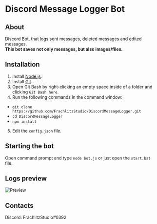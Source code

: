 # Discord Message Logger Bot

## About
Discord Bot, that logs sent messages, deleted messages and edited messages.  
**This bot saves not only messages, but also images/files.**

## Installation
1. Install [Node.js](https://nodejs.org/).
2. Install [Git](https://gitforwindows.org/).
3. Open Git Bash by right-clicking an empty space inside of a folder and clicking ```Git Bash here```.
4. Run the following commands in the command window:
  * ```git clone https://github.com/FrachlitzStudio/DiscordMessageLogger.git```
  * ```cd DiscordMessageLogger```
  * ```npm install```
5. Edit the ```config.json``` file.

## Starting the bot
Open command prompt and type ```node bot.js``` or just open the ```start.bat``` file.

## Logs preview
![Preview](https://i.imgur.com/JKTyHWI.png)

## Contacts
Discord: FrachlitzStudio#0392
